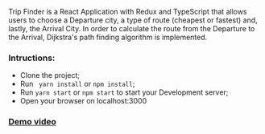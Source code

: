 Trip Finder is a React Application with Redux and TypeScript that allows users to choose a Departure city, a type of route (cheapest or fastest) and, lastly, the Arrival City. In order to calculate the route from the Departure to the Arrival, Dijkstra's path finding algorithm is implemented.

### Intructions:

- Clone the project;
- Run ` yarn install` or `npm install`;
- Run `yarn start` or `npm start` to start your Development server;
- Open your browser on localhost:3000

### [Demo video](https://vimeo.com/313706713)



